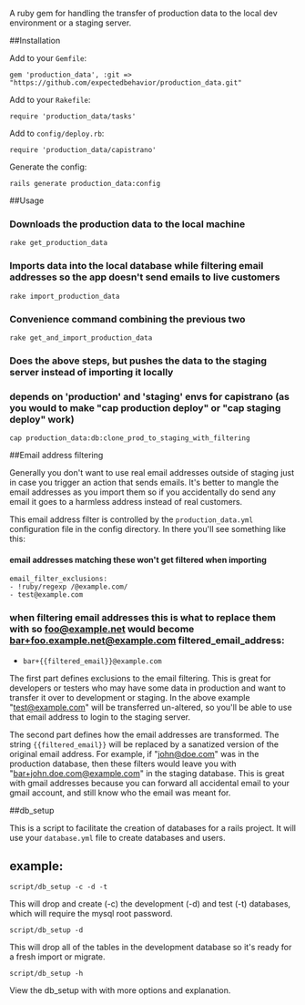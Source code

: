 A ruby gem for handling the transfer of production data to the local dev environment or a staging server.

##Installation

Add to your `Gemfile`:

`gem 'production_data', :git => "https://github.com/expectedbehavior/production_data.git"`

Add to your `Rakefile`:

`require 'production_data/tasks'`

Add to `config/deploy.rb`:

`require 'production_data/capistrano'`

Generate the config:

`rails generate production_data:config`


##Usage

### Downloads the production data to the local machine
`rake get_production_data`

### Imports data into the local database while filtering email addresses so the app doesn't send emails to live customers
`rake import_production_data`

### Convenience command combining the previous two
`rake get_and_import_production_data`

### Does the above steps, but pushes the data to the staging server instead of importing it locally
### depends on 'production' and 'staging' envs for capistrano (as you would to make "cap production deploy" or "cap staging deploy" work)
`cap production_data:db:clone_prod_to_staging_with_filtering`


##Email address filtering

Generally you don't want to use real email addresses outside of staging just in case you trigger an action that sends emails.  It's better to mangle the email addresses as you import them so if you accidentally do send any email it goes to a harmless address instead of real customers.

This email address filter is controlled by the `production_data.yml` configuration file in the config directory.  In there you'll see something like this:

#### email addresses matching these won't get filtered when importing
```
email_filter_exclusions:
- !ruby/regexp /@example.com/
- test@example.com
```

### when filtering email addresses this is what to replace them with so foo@example.net would become bar+foo.example.net@example.com filtered_email_address:
- `bar+{{filtered_email}}@example.com`

The first part defines exclusions to the email filtering.  This is great for developers or testers who may have some data in production and want to transfer it over to development or staging.  In the above example "test@example.com" will be transferred un-altered, so you'll be able to use that email address to login to the staging server.

The second part defines how the email addresses are transformed.  The string `{{filtered_email}}` will be replaced by a sanatized version of the original email address.  For example, if "john@doe.com" was in the production database, then these filters would leave you with "bar+john.doe.com@example.com" in the staging database.  This is great with gmail addresses because you can forward all accidental email to your gmail account, and still know who the email was meant for.



##db_setup

This is a script to facilitate the creation of databases for a rails project.  It will use your `database.yml` file to create databases and users.

## example:
`script/db_setup -c -d -t`

This will drop and create (-c) the development (-d) and test (-t) databases, which will require the mysql root password.

`script/db_setup -d`

This will drop all of the tables in the development database so it's ready for a fresh import or migrate.

`script/db_setup -h`

View the db_setup with with more options and explanation.
